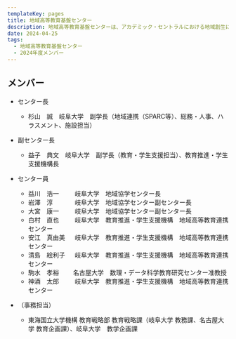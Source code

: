```yaml
---
templateKey: pages
title: 地域高等教育基盤センター
description: 地域高等教育基盤センターは、アカデミック・セントラルにおける地域創生に係る教育を担当します。
date: 2024-04-25
tags:
  - 地域高等教育基盤センター
  - 2024年度メンバー
---
```

## メンバー

* センター長
  * 杉山　誠　岐阜大学　副学長（地域連携（SPARC等）、総務・人事、ハラスメント、施設担当）

  
* 副センター長
  * 益子　典文　岐阜大学　副学長（教育・学生支援担当）、教育推進・学生支援機構長


* センター員
  * 益川　浩一　   　   岐阜大学　地域協学センター長
  * 岩澤　淳　   　　    岐阜大学　地域協学センター副センター長
  * 大宮　康一　 　 岐阜大学　地域協学センター副センター長
  * 白村　直也　    　    岐阜大学　教育推進・学生支援機構　地域高等教育連携センター
  * 安江　真由美 　    岐阜大学　教育推進・学生支援機構　地域高等教育連携センター
  * 清島　絵利子 　   岐阜大学　教育推進・学生支援機構　地域高等教育連携センター
  * 駒水　孝裕　  　名古屋大学　数理・データ科学教育研究センター准教授
  * 神酒　太郎　         　   岐阜大学　教育推進・学生支援機構　地域高等教育連携センター


* （事務担当）

  * 東海国立大学機構 教育戦略部 教育戦略課（岐阜大学 教務課、名古屋大学 教育企画課）、岐阜大学　教学企画課
